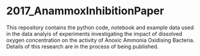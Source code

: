 # 2017_AnammoxInhibitionPaper

This repository contains the python code, notebook and example data used in the data analyis of experiments investigating the impact of dissolved oxygen concentration on the activity of Anoxic Ammonia Oxidising Bacteria. Details of this research are in the process of being published.
